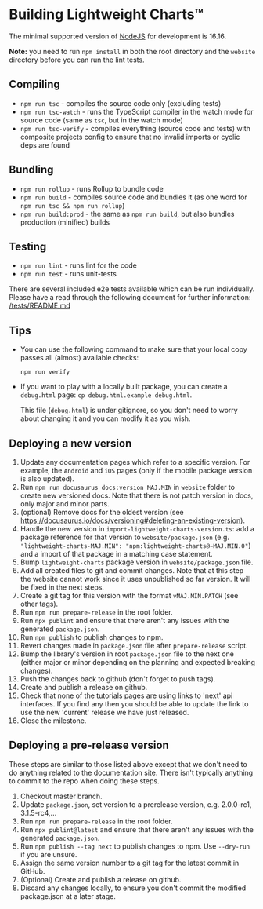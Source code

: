 # Building Lightweight Charts™

The minimal supported version of [NodeJS](https://nodejs.org/) for development is 16.16.

**Note:** you need to run `npm install` in both the root directory and the `website` directory before you can run the lint tests.

## Compiling

- `npm run tsc` - compiles the source code only (excluding tests)
- `npm run tsc-watch` - runs the TypeScript compiler in the watch mode for source code (same as `tsc`, but in the watch mode)
- `npm run tsc-verify` - compiles everything (source code and tests) with composite projects config to ensure that no invalid imports or cyclic deps are found

## Bundling

- `npm run rollup` - runs Rollup to bundle code
- `npm run build` - compiles source code and bundles it (as one word for `npm run tsc && npm run rollup`)
- `npm run build:prod` - the same as `npm run build`, but also bundles production (minified) builds

## Testing

- `npm run lint` - runs lint for the code
- `npm run test` - runs unit-tests

There are several included e2e tests available which can be run individually. Please have a read through the following document for further information: [/tests/README.md](./tests/README.md)

## Tips

- You can use the following command to make sure that your local copy passes all (almost) available checks:

    `npm run verify`

- If you want to play with a locally built package, you can create a `debug.html` page: `cp debug.html.example debug.html`.

    This file (`debug.html`) is under gitignore, so you don't need to worry about changing it and you can modify it as you wish.

## Deploying a new version

1. Update any documentation pages which refer to a specific version. For example, the `Android` and `iOS` pages (only if the mobile package version is also updated).
1. Run `npm run docusaurus docs:version MAJ.MIN` in `website` folder to create new versioned docs.
  Note that there is not patch version in docs, only major and minor parts.
1. (optional) Remove docs for the oldest version (see <https://docusaurus.io/docs/versioning#deleting-an-existing-version>).
1. Handle the new version in `import-lightweight-charts-version.ts`: add a package reference for that version to `website/package.json` (e.g. `"lightweight-charts-MAJ.MIN": "npm:lightweight-charts@~MAJ.MIN.0"`) and a import of that package in a matching case statement.
1. Bump `lightweight-charts` package version in `website/package.json` file.
1. Add all created files to git and commit changes.
  Note that at this step the website cannot work since it uses unpublished so far version. It will be fixed in the next steps.
1. Create a git tag for this version with the format `vMAJ.MIN.PATCH` (see other tags).
1. Run `npm run prepare-release` in the root folder.
1. Run `npx publint` and ensure that there aren't any issues with the generated `package.json`.
1. Run `npm publish` to publish changes to npm.
1. Revert changes made in `package.json` file after `prepare-release` script.
1. Bump the library's version in root `package.json` file to the next one (either major or minor depending on the planning and expected breaking changes).
1. Push the changes back to github (don't forget to push tags).
1. Create and publish a release on github.
1. Check that none of the tutorials pages are using links to 'next' api interfaces. If you find any then you should be able to update the link to use the new 'current' release we have just released.
1. Close the milestone.

## Deploying a pre-release version

These steps are similar to those listed above except that we don't need to do anything related to the documentation site. There isn't typically anything to commit to the repo when doing these steps.

1. Checkout master branch.
1. Update `package.json`, set version to a prerelease version, e.g. 2.0.0-rc1, 3.1.5-rc4,...
1. Run `npm run prepare-release` in the root folder.
1. Run `npx publint@latest` and ensure that there aren't any issues with the generated `package.json`.
1. Run `npm publish --tag next` to publish changes to npm. Use `--dry-run` if you are unsure.
1. Assign the same version number to a git tag for the latest commit in GitHub.
1. (Optional) Create and publish a release on github.
1. Discard any changes locally, to ensure you don't commit the modified package.json at a later stage.
